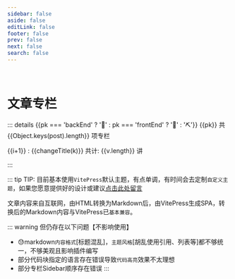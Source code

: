 ```yaml
---
sidebar: false
aside: false
editLink: false
footer: false
prev: false
next: false
search: false
---
```


<script setup>
    import {data} from './posts.data.js';
    import VPLink from 'vitepress/dist/client/theme-default/components/VPLink.vue';
    import VPBadge from 'vitepress/dist/client/theme-default/components/VPBadge.vue';
    import VPImage from 'vitepress/dist/client/theme-default/components/VPImage.vue';

// 去除"空格，数字下划线开头，数字横杠开头，‘文档’"
function changeTitle(str){
    let t = str.replace(/\s+/g,"");
    const patten = /[0-9]*(-|_)/;
    const regExp = patten.exec(t);
    if (regExp!=null) return t.replace(regExp[0],"").replace("文档","");
    return str;
}
</script>


<br/>

# 文章专栏

<p v-for="(post,pk) in data.folder" class="docIndex">

::: details {{pk === 'backEnd' ? ':pill:' : pk === 'frontEnd' ? ':dart:' : ':pick:'}} {{pk}}    <VPBadge :type="Object.keys(post).length>40 ? 'danger' : Object.keys(post).length>20 ? 'warning' : 'tip'">共 {{Object.keys(post).length}} 项专栏</VPBadge>

<p v-for="(v,k,i) in post">

{{i+1}} : <VPLink :href="'/posts/'+pk+'/'+k+'/'+v[0]">
{{changeTitle(k)}} <VPBadge :type="v.length>40 ? 'danger' : v.length>20 ? 'warning' : 'tip'">共计: {{v.length}} 讲</VPBadge></VPLink>

</p>

:::

</p>


::: tip TIP:
目前基本使用`VitePress`默认主题，有点单调，有时间会去定制`自定义主题`，如果您愿意提供好的设计或建议[点击此处留言](https://github.com/laoyitiao/laoyitiao.github.io/issues/new?title=主题设计)

文章内容来自互联网，由HTML转换为Markdown后，由VitePress生成SPA，转换后的Markdown内容与VitePress已`基本兼容`。

::: warning 但仍存在以下问题【不影响使用】
- :sweat:markdown`内容格式`[标题混乱]，`主题风格`[胡乱使用引用、列表等]都不够统一，不够美观且影响插件编写
- 部分代码块指定的语言存在错误导致`代码高亮`效果不太理想
- 部分专栏Sidebar顺序存在错误
:::
